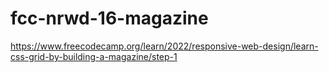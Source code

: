 # fcc-nrwd-16-magazine

https://www.freecodecamp.org/learn/2022/responsive-web-design/learn-css-grid-by-building-a-magazine/step-1